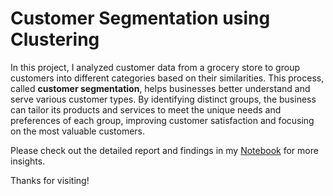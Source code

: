# Customer Segmentation using Clustering

In this project, I analyzed customer data from a grocery store to group customers into different categories based on their similarities. This process, called **customer segmentation**, helps businesses better understand and serve various customer types. By identifying distinct groups, the business can tailor its products and services to meet the unique needs and preferences of each group, improving customer satisfaction and focusing on the most valuable customers.

Please check out the detailed report and findings in my [Notebook](./Notebook_Customer%20segmentation%20by%20Anand.ipynb) for more insights.

Thanks for visiting!

